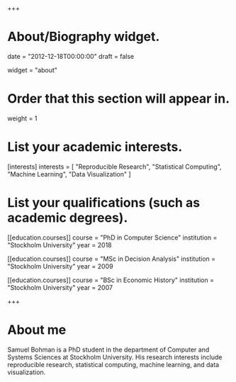 +++
# About/Biography widget.

date = "2012-12-18T00:00:00"
draft = false

widget = "about"

# Order that this section will appear in.
weight = 1

# List your academic interests.
[interests]
  interests = [
    "Reproducible Research",
    "Statistical Computing",
    "Machine Learning",
    "Data Visualization"
  ]

# List your qualifications (such as academic degrees).
[[education.courses]]
  course = "PhD in Computer Science"
  institution = "Stockholm University"
  year = 2018

[[education.courses]]
  course = "MSc in Decision Analysis"
  institution = "Stockholm University"
  year = 2009

[[education.courses]]
  course = "BSc in Economic History"
  institution = "Stockholm University"
  year = 2007
 
+++

# About me

Samuel Bohman is a PhD student in the department of Computer and Systems Sciences at Stockholm University. His research interests include reproducible research, statistical computing, machine learning, and data visualization. 